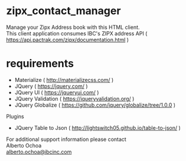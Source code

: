 # zipx_contact_manager
Manage your Zipx Address book with this HTML client.  
This client application consumes IBC's ZIPX address API ( https://api.pactrak.com/zipx/documentation.html )

# requirements
  - Materialize  ( http://materializecss.com/ )
  - JQuery        ( https://jquery.com/  )
  - JQuery UI ( https://jqueryui.com/ )
  - JQuery Validation  ( https://jqueryvalidation.org/ )
  - JQuery Globalize  ( https://github.com/jquery/globalize/tree/1.0.0 )

Plugins 
 - JQuery Table to Json ( http://lightswitch05.github.io/table-to-json/ )
  
For additional support information please contact  
Alberto Ochoa  
alberto.ochoa@ibcinc.com

